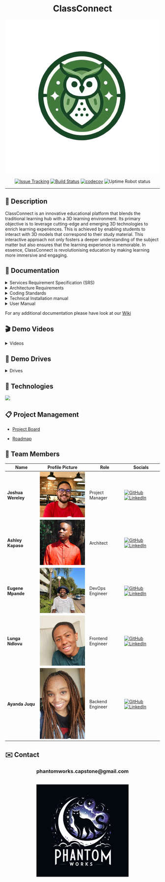 <div align="center">
<h1>ClassConnect</h1>
  <img src="./images/class-connect-logo.png" alt="class-connect logo"/>
  
  [![Issue Tracking](https://img.shields.io/badge/Issue_Tracking-GitHub_Issues-yellow)](https://github.com/COS301-SE-2024/ClassConnect/issues)
  [![Build Status](https://img.shields.io/badge/Build_Status-GitHub_Actions-brightgreen)](https://github.com/COS301-SE-2024/ClassConnect/actions/workflows/linter.yml)
  [![codecov](https://codecov.io/github/COS301-SE-2024/ClassConnect/graph/badge.svg?token=W2cOxCJT1g)](https://codecov.io/github/COS301-SE-2024/ClassConnect)
  ![Uptime Robot status](https://img.shields.io/uptimerobot/status/m797015486-75c486778a8f87b141372bd7)

  <hr>
</div>
<h2>📄 Description</h2>

ClassConnect is an innovative educational platform that blends the traditional learning hub with a 3D learning environment. Its primary objective is to leverage cutting-edge and emerging 3D technologies to enrich learning experiences. This is achieved by enabling students to interact with 3D models that correspond to their study material. This interactive approach not only fosters a deeper understanding of the subject matter but also ensures that the learning experience is memorable. In essence, ClassConnect is revolutionising education by making learning more immersive and engaging.

<h2>📁 Documentation</h2>
<details>
  <summary>
    Services Requirement Specification (SRS)
  </summary>

  - [SRS Document-Final Version](https://github.com/COS301-SE-2024/ClassConnect/wiki/Software-Requirements-Specification-%E2%80%90-Final-Version)
</details>

<details>
  <summary>
    Architecture Requirements
  </summary>

  - [Architecture Requirements Final Version](https://github.com/COS301-SE-2024/ClassConnect/wiki/Architectural-Requirements)
</details>


<details>
  <summary>
    Coding Standards
  </summary>

  - [Coding Standards Final Version](https://github.com/COS301-SE-2024/ClassConnect/wiki/Coding-Standards)
</details>

<details>
  <summary>
    Technical Installation manual
  </summary>

  - [Technical Install Manual](https://github.com/COS301-SE-2024/ClassConnect/wiki/Technical-Install-Manual)
</details>

<details>
  <summary>
    User Manual
  </summary>

  - [User Manual](https://github.com/COS301-SE-2024/ClassConnect/wiki/Technical-Install-Manual)
</details>

For any additional documentation please have look at our [Wiki](https://github.com/COS301-SE-2024/ClassConnect/wiki)

<h2>🎬 Demo Videos</h2>

<details>
  <summary>
    Videos
  </summary>

  - [Demo 1 Video](https://drive.google.com/file/d/1AJAgftIAKCBaGVa4KQGHvoX01R3dvBUb/view?usp=sharing)
  - [Demo 2 Video](https://drive.google.com/file/d/1ghBQ9XuCCzSb2AlCx-fG7FqwTJvoJDyO/view?usp=sharing)
  - [Demo 3 Video](https://drive.google.com/file/d/1oFY1ZnJQr0eJqLPSz5RA8juzSl_HmWHp/view?usp=sharing)
</details>

<h2>💽 Demo Drives</h2>

<details>
  <summary>
    Drives
  </summary>

  - [Demo 1 Drive](https://drive.google.com/drive/folders/1-Xo9FraJS8LYL13yk2PoG1i2sIW5E1rP?usp=drive_link)
  - [Demo 2 Drive](https://drive.google.com/drive/folders/1vPqquuWAz_eJKksglXVZcm3WIr7eJcvr?usp=drive_link)
</details>


<h2>🔧 Technologies</h2>
<p">
    <a href="https://skillicons.dev">
        <img src="https://skillicons.dev/icons?i=svelte,vite,tailwind,threejs,nestjs,bun,mongodb,aws,figma,blender&perline=10" />
    </a>
</p>

<h2>📋 Project Management</h2>

- [Project Board](https://github.com/orgs/COS301-SE-2024/projects/80)

- [Roadmap](https://github.com/orgs/COS301-SE-2024/projects/80/views/6)

<h2>👥 Team Members</h2>

| Name           | Profile Picture                                                                                                    | Role              | Socials                                                                                                                                                                                           |
| -------------- | ------------------------------------------------------------------------------------------------------------------ | ----------------- | ------------------------------------------------------------------------------------------------------------------------------------------------------------------------------------------------- |
| **Joshua Wereley** | <img src="./images/joshua.jpeg" alt="Joshua's Profile Picture" width="200"> | Project Manager   | <a href="https://github.com/joshuawereley" target="_blank"><img src="https://skillicons.dev/icons?i=github" alt="GitHub"></a> <a href="https://www.linkedin.com/in/joshua-wereley-001aaa240/" target="_blank"><img src="https://skillicons.dev/icons?i=linkedin" alt="LinkedIn"></a> |
| **Ashley Kapaso**  | <img src="./images/ashley.jpeg" alt="Ashley's Profile Picture" width="200"> | Architect         | <a href="https://github.com/ProkingK/ProkingK" target="_blank"><img src="https://skillicons.dev/icons?i=github" alt="GitHub"></a> <a href="https://www.linkedin.com/in/ashley-kapaso/" target="_blank"><img src="https://skillicons.dev/icons?i=linkedin" alt="LinkedIn"></a> |
| **Eugene Mpande**  | <img src="./images/eugene.jpeg" alt="Eugene's Profile Picture" width="200"> | DevOps Engineer   | <a href="https://github.com/bukhosi-eugene-mpande" target="_blank"><img src="https://skillicons.dev/icons?i=github" alt="GitHub"></a> <a href="https://www.linkedin.com/in/bukhosi-mpande-6a34a3198/" target="_blank"><img src="https://skillicons.dev/icons?i=linkedin" alt="LinkedIn"></a> |
| **Lunga Ndlovu**   | <img src="./images/lunga.jpeg" alt="Lunga's Profile Picture" width="200">   | Frontend Engineer | <a href="#" target="_blank"><img src="https://skillicons.dev/icons?i=github" alt="GitHub"></a> <a href="#" target="_blank"><img src="https://skillicons.dev/icons?i=linkedin" alt="LinkedIn"></a> |
| **Ayanda Juqu**    | <img src="./images/ayanda.jpeg" alt="Ayanda's Profile Picture" width="200"> | Backend Engineer  | <a href="https://github.com/ayandajuqu" target="_blank"><img src="https://skillicons.dev/icons?i=github" alt="GitHub"></a> <a href="https://www.linkedin.com/in/ayanda-juqu-67a655300/" target="_blank"><img src="https://skillicons.dev/icons?i=linkedin" alt="LinkedIn"></a> |

<h2>✉️ Contact</h2>

<div align="center">
  <h3>phantomworks.capstone@gmail.com</h3>
  <br>
  <img src="./images/phantom-works-logo.jpg" alt="phantom-works logo" height="300" width="300" />
</div>

